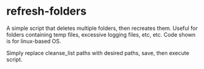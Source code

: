 # refresh-folders

A simple script that deletes multiple folders, then recreates them. Useful for folders containing temp files, excessive logging files,
etc, etc. Code shown is for linux-based OS.

Simply replace cleanse_list paths with desired paths, save, then execute script.
